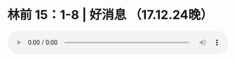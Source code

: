 # 林前 15：1-8 | 好消息 （17.12.24晚）

<audio style="width: 100%;" preload="false" controls controlslist="nodownload"><source src="http://file.simai.life/audio/mp3/old/18478.mp3" type="audio/mpeg">Your browser does not support the audio element.</audio>


